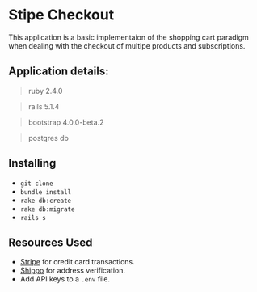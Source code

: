 # Stipe Checkout

This application is a basic implementaion of the shopping cart paradigm when dealing with the checkout of multipe products and subscriptions.

## Application details:

> ruby 2.4.0

> rails 5.1.4

> bootstrap 4.0.0-beta.2

> postgres db


## Installing

* `git clone`
* `bundle install`
* `rake db:create`
* `rake db:migrate`
* `rails s`

## Resources Used 
* [Stripe](https://stripe.com/docs) for credit card transactions.
* [Shippo](https://shipp0.com/) for address verification.
* Add API keys to a `.env` file.
